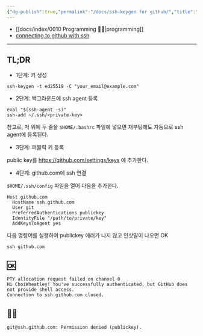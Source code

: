 ```yaml
---
{"dg-publish":true,"permalink":"/docs/ssh-keygen for github/","title":"ssh-keygen for github"}
---
```


- [[docs/index/0010 Programming 👩‍💻\|programming]]
- [connecting to github with ssh](https://docs.github.com/en/authentication/connecting-to-github-with-ssh/generating-a-new-ssh-key-and-adding-it-to-the-ssh-agent)
---

## TL;DR

- 1단계: 키 생성

```shell
ssh-keygen -t ed25519 -C "your_email@example.com"
```

- 2단계: 백그라운드에 ssh agent 등록

```shell
eval "$(ssh-agent -s)"
ssh-add ~/.ssh/<private-key>
```

참고로, 저 위에 두 줄을 `$HOME/.bashrc` 파일에 넣으면 재부팅해도 자동으로 ssh agent에 등록된다.

- 3단계: 퍼블릭 키 등록

public key를 <https://github.com/settings/keys> 에 추가한다.

- 4단계: github.com에 ssh 연결

`$HOME/.ssh/config` 파일을 열어 다음을 추가한다.

```sshconfig
Host github.com
  HostName ssh.github.com
  User git
  PreferredAuthentications publickey
  IdentityFile "/path/to/private/key"
  AddKeysToAgent yes
```

다음 명령어를 실행하여 publickey 에러가 나지 않고 인삿말이 나오면 OK

```shell
ssh github.com
```

## 🆗

```
PTY allocation request failed on channel 0
Hi ChoiWheatley! You've successfully authenticated, but GitHub does not provide shell access.
Connection to ssh.github.com closed.
```

## 🙅‍♀️

```
git@ssh.github.com: Permission denied (publickey).
```
